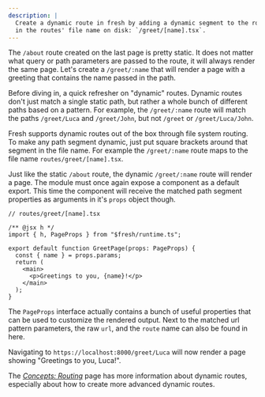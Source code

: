 ```yaml
---
description: |
  Create a dynamic route in fresh by adding a dynamic segment to the route name
  in the routes' file name on disk: `/greet/[name].tsx`.
---
```


The `/about` route created on the last page is pretty static. It does not matter
what query or path parameters are passed to the route, it will always render the
same page. Let's create a `/greet/:name` that will render a page with a greeting
that contains the name passed in the path.

Before diving in, a quick refresher on "dynamic" routes. Dynamic routes don't
just match a single static path, but rather a whole bunch of different paths
based on a pattern. For example, the `/greet/:name` route will match the paths
`/greet/Luca` and `/greet/John`, but not `/greet` or `/greet/Luca/John`.

Fresh supports dynamic routes out of the box through file system routing. To
make any path segment dynamic, just put square brackets around that segment in
the file name. For example the `/greet/:name` route maps to the file name
`routes/greet/[name].tsx`.

Just like the static `/about` route, the dynamic `/greet/:name` route will
render a page. The module must once again expose a component as a default
export. This time the component will receive the matched path segment properties
as arguments in it's `props` object though.

```tsx
// routes/greet/[name].tsx

/** @jsx h */
import { h, PageProps } from "$fresh/runtime.ts";

export default function GreetPage(props: PageProps) {
  const { name } = props.params;
  return (
    <main>
      <p>Greetings to you, {name}!</p>
    </main>
  );
}
```

The `PageProps` interface actually contains a bunch of useful properties that
can be used to customize the rendered output. Next to the matched url pattern
parameters, the raw `url`, and the `route` name can also be found in here.

Navigating to `https://localhost:8000/greet/Luca` will now render a page showing
"Greetings to you, Luca!".

The [_Concepts: Routing_][concepts-routing] page has more information about
dynamic routes, especially about how to create more advanced dynamic routes.

[concepts-routing]: /docs/concepts/routing
